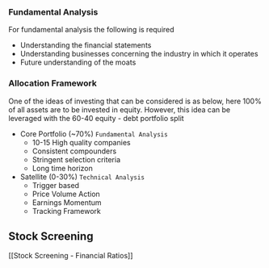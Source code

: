 
### Fundamental Analysis

For fundamental analysis the following is required
- Understanding the financial statements
- Understanding businesses concerning the industry in which it operates
- Future understanding of the moats

### Allocation Framework

One of the ideas of investing that can be considered is as below, here 100% of all assets are to be invested in equity. However, this idea can be leveraged with the 60-40 equity - debt portfolio split 

- Core Portfolio (~70%) `Fundamental Analysis`
	- 10-15 High quality companies
	- Consistent compounders
	- Stringent selection criteria
	- Long time horizon
- Satellite (0-30%) `Technical Analysis`
	- Trigger based
	- Price Volume Action
	- Earnings Momentum
	- Tracking Framework

## Stock Screening

[[Stock Screening - Financial Ratios]]